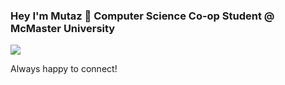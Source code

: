 ### Hey I'm Mutaz 👋 Computer Science Co-op Student @ McMaster University
![](https://komarev.com/ghpvc/?username=MutazHelal)

Always happy to connect!
